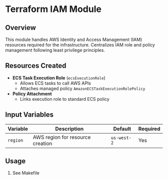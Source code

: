 # Terraform IAM Module

## Overview
This module handles AWS Identity and Access Management (IAM) resources required for the infrastructure. Centralizes IAM role and policy management following least privilege principles.

## Resources Created
- **ECS Task Execution Role** (`ecsExecutionRole`)
  - Allows ECS tasks to call AWS APIs
  - Attaches managed policy `AmazonECSTaskExecutionRolePolicy`
- **Policy Attachment**
  - Links execution role to standard ECS policy

## Input Variables
| Variable | Description                      | Default     | Required |
|----------|----------------------------------|-------------|----------|
| `region` | AWS region for resource creation | `us-west-2` | Yes      |

## Usage
1. See Makefile
